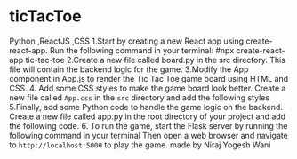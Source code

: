 # ticTacToe
Python ,ReactJS ,CSS
1.Start by creating a new React app using create-react-app. Run the following command in your terminal:
#npx create-react-app tic-tac-toe
2.Create a new file called board.py in the src directory. This file will contain the backend logic for the game.
3.Modify the App component in App.js to render the Tic Tac Toe game board using HTML and CSS.
4. Add some CSS styles to make the game board look better. Create a new file called `App.css` in the `src` directory and add the following styles
5.Finally, add some Python code to handle the game logic on the backend. Create a new file called app.py in the root directory of your project and add the following code.
6. To run the game, start the Flask server by running the following command in your terminal
Then open a web browser and navigate to `http://localhost:5000` to play the game.
made by Niraj Yogesh Wani
